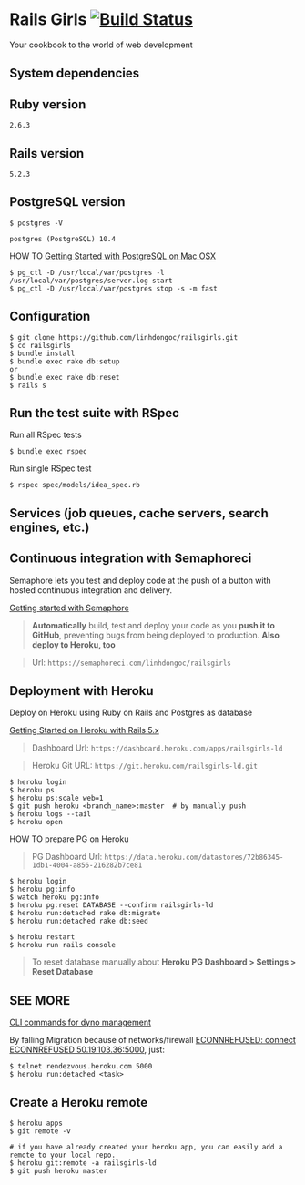 # Rails Girls [![Build Status](https://semaphoreci.com/api/v1/linhdongoc/railsgirls/branches/master/badge.svg)](https://semaphoreci.com/linhdongoc/railsgirls)

Your cookbook to the world of web development

## System dependencies

## Ruby version

`2.6.3`

## Rails version

`5.2.3`

## PostgreSQL version
```
$ postgres -V
```

`postgres (PostgreSQL) 10.4`


HOW TO [Getting Started with PostgreSQL on Mac OSX](https://www.codementor.io/engineerapart/getting-started-with-postgresql-on-mac-osx-are8jcopb)

``` 
$ pg_ctl -D /usr/local/var/postgres -l /usr/local/var/postgres/server.log start
$ pg_ctl -D /usr/local/var/postgres stop -s -m fast
```

## Configuration

```
$ git clone https://github.com/linhdongoc/railsgirls.git
$ cd railsgirls
$ bundle install
$ bundle exec rake db:setup
or
$ bundle exec rake db:reset
$ rails s
```

## Run the test suite with RSpec

Run all RSpec tests

```
$ bundle exec rspec
```

Run single RSpec test

```
$ rspec spec/models/idea_spec.rb
```

## Services (job queues, cache servers, search engines, etc.)

## Continuous integration with Semaphoreci
Semaphore lets you test and deploy code at the push of a button with hosted continuous integration and delivery.

[Getting started with Semaphore](https://semaphoreci.com/docs/guide-to-getting-started-with-semaphore.html)


>**Automatically** build, test and deploy your code as you **push it to GitHub**, preventing bugs from being deployed to production.
**Also deploy to Heroku, too**

> Url: `https://semaphoreci.com/linhdongoc/railsgirls`

## Deployment with Heroku
Deploy on Heroku using Ruby on Rails and Postgres as database

[Getting Started on Heroku with Rails 5.x](https://devcenter.heroku.com/articles/getting-started-with-rails5)

> Dashboard Url: `https://dashboard.heroku.com/apps/railsgirls-ld`

> Heroku Git URL: `https://git.heroku.com/railsgirls-ld.git`

```
$ heroku login
$ heroku ps
$ heroku ps:scale web=1
$ git push heroku <branch_name>:master  # by manually push
$ heroku logs --tail
$ heroku open
```

HOW TO prepare PG on Heroku

> PG Dashboard Url: `https://data.heroku.com/datastores/72b86345-1db1-4004-a856-216282b7ce81`

```
$ heroku login
$ heroku pg:info
$ watch heroku pg:info
$ heroku pg:reset DATABASE --confirm railsgirls-ld
$ heroku run:detached rake db:migrate
$ heroku run:detached rake db:seed

$ heroku restart
$ heroku run rails console
```

>To reset database manually about **Heroku PG Dashboard > Settings > Reset Database**

## SEE MORE

[CLI commands for dyno management](https://devcenter.heroku.com/articles/dynos#cli-commands-for-dyno-management)

By falling Migration because of networks/firewall 
[ECONNREFUSED: connect ECONNREFUSED 50.19.103.36:5000](http://www.mmartinez.org/3-methods-to-work-with-heroku-in-networks-with-blocked-ports/), just:

```
$ telnet rendezvous.heroku.com 5000
$ heroku run:detached <task>
```

## Create a Heroku remote

```
$ heroku apps
$ git remote -v

# if you have already created your heroku app, you can easily add a remote to your local repo.
$ heroku git:remote -a railsgirls-ld
$ git push heroku master
```
